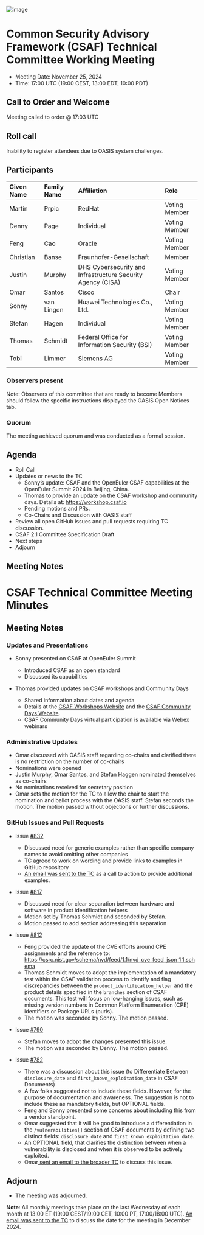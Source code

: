 ![image](https://user-images.githubusercontent.com/1690898/139102180-5c1e2583-14f1-4f58-ab2b-9e3807ed529c.png)

# Common Security Advisory Framework (CSAF) Technical Committee Working Meeting

- Meeting Date: November 25, 2024
- Time: 17:00 UTC (19:00 CEST, 13:00 EDT, 10:00 PDT)

## Call to Order and Welcome

Meeting called to order @ 17:03 UTC

## Roll call

Inability to register attendees due to OASIS system challenges.

## Participants

| Given Name | Family Name | Affiliation                                                 | Role          |
|:-----------|:------------|:------------------------------------------------------------|:--------------|
| Martin     | Prpic       | RedHat                                                      | Voting Member |
| Denny      | Page        | Individual                                                  | Voting Member |
| Feng       | Cao         | Oracle                                                      | Voting Member |
| Christian  | Banse       | Fraunhofer-Gesellschaft                                     | Member        |
| Justin     | Murphy      | DHS Cybersecurity and Infrastructure Security Agency (CISA) | Voting Member |
| Omar       | Santos      | Cisco                                                       | Chair         |
| Sonny      | van Lingen  | Huawei Technologies Co., Ltd.                               | Voting Member |
| Stefan     | Hagen       | Individual                                                  | Voting Member |
| Thomas     | Schmidt     | Federal Office for Information Security (BSI)               | Voting Member |
| Tobi       |  Limmer     | Siemens AG                                                  | Voting Member |

### Observers present

Note: Observers of this committee that are ready to become Members should follow the specific instructions displayed the OASIS Open Notices tab.

### Quorum
The meeting achieved quorum and was conducted as a formal session.

## Agenda

- Roll Call
- Updates or news to the TC
  - Sonny’s update: CSAF and the OpenEuler CSAF capabilities at the OpenEuler Summit 2024 in Beijing, China.
  - Thomas to provide an update on the CSAF workshop and community days. Details at: https://workshop.csaf.io
  - Pending motions and PRs. 
  - Co-Chairs and Discussion with OASIS staff
- Review all open GitHub issues and pull requests requiring TC discussion.
- CSAF 2.1 Committee Specification Draft
- Next steps
- Adjourn

## Meeting Notes


# CSAF Technical Committee Meeting Minutes

## Meeting Notes

### Updates and Presentations
- Sonny presented on CSAF at OpenEuler Summit
  - Introduced CSAF as an open standard
  - Discussed its capabilities

- Thomas provided updates on CSAF workshops and Community Days
  - Shared information about dates and agenda
  - Details at the [CSAF Workshops Website](https://oasis-open.github.io/csaf-documentation/workshop/) and the [CSAF Community Days Website](https://oasis-open.github.io/csaf-documentation/communitydays/).
  - CSAF Community Days virtual participation is available via Webex webinars

### Administrative Updates
- Omar discussed with OASIS staff regarding co-chairs and clarified there is no restriction on the number of co-chairs
- Nominations were opened
- Justin Murphy, Omar Santos, and Stefan Haggen nominated themselves as co-chairs
- No nominations received for secretary position
- Omar sets the motion for the TC to allow the chair to start the nomination and ballot process with the OASIS staff. Stefan seconds the motion. The motion passed without objections or further discussions.

### GitHub Issues and Pull Requests

- Issue [#832](https://github.com/oasis-tcs/csaf/issues/832)
  - Discussed need for generic examples rather than specific company names to avoid omitting other companies
  - TC agreed to work on wording and provide links to examples in GitHub repository
  - [An email was sent to the TC](https://groups.oasis-open.org/discussion/call-to-action-for-832) as a call to action to provide additional examples.

- Issue [#817](https://github.com/oasis-tcs/csaf/issues/817)
  - Discussed need for clear separation between hardware and software in product identification helpers
  - Motion set by Thomas Schmidt and seconded by Stefan.
  - Motion passed to add section addressing this separation

- Issue [#812](https://github.com/oasis-tcs/csaf/issues/812)
  - Feng provided the update of the CVE efforts around CPE assignments and the reference to: https://csrc.nist.gov/schema/nvd/feed/1.1/nvd_cve_feed_json_1.1.schema
  - Thomas Schmidt moves to adopt the implementation of a mandatory test within the CSAF validation process to identify and flag discrepancies between the `product_identification_helper` and the product details specified in the `branches` section of CSAF documents. This test will focus on low-hanging issues, such as missing version numbers in Common Platform Enumeration (CPE) identifiers or Package URLs (purls).
  - The motion was seconded by Sonny. The motion passed.

- Issue [#790](https://github.com/oasis-tcs/csaf/issues/790)
  - Stefan moves to adopt the changes presented this issue.
  - The motion was seconded by Denny. The motion passed. 

- Issue [#782](https://github.com/oasis-tcs/csaf/issues/782)
  - There was a discussion about this issue (to Differentiate Between `disclosure_date` and `first_known_exploitation_date` in CSAF Documents)
  - A few folks suggested not to include these fields. However, for the purpose of documentation and awareness. The suggestion is not to include these as mandatory fields, but OPTIONAL fields.
  - Feng and Sonny presented some concerns about including this from a vendor standpoint.
  - Omar suggested that it will be good to introduce a differentiation in the `/vulnerabilities[]` section of CSAF documents by defining two distinct fields: `disclosure_date` and `first_known_exploitation_date`.
  - An OPTIONAL field, that clarifies the distinction between when a vulnerability is disclosed and when it is observed to be actively exploited.  
  - Omar[ sent an email to the broader TC](https://groups.oasis-open.org/discussion/issue-782-differentiate-betweendisclosure-dateandfirst-known-exploitation-datein-csaf-documents) to discuss this issue.
 

## Adjourn

- The meeting was adjourned.

**Note**: All monthly meetings take place on the last Wednesday of each month at 13:00 ET (19:00 CEST/19:00 CET, 10:00 PT, 17:00/18:00 UTC).
[An email was sent to the TC](https://groups.oasis-open.org/discussion/tc-meeting-in-december-2024) to discuss the date for the meeting in December 2024.  
